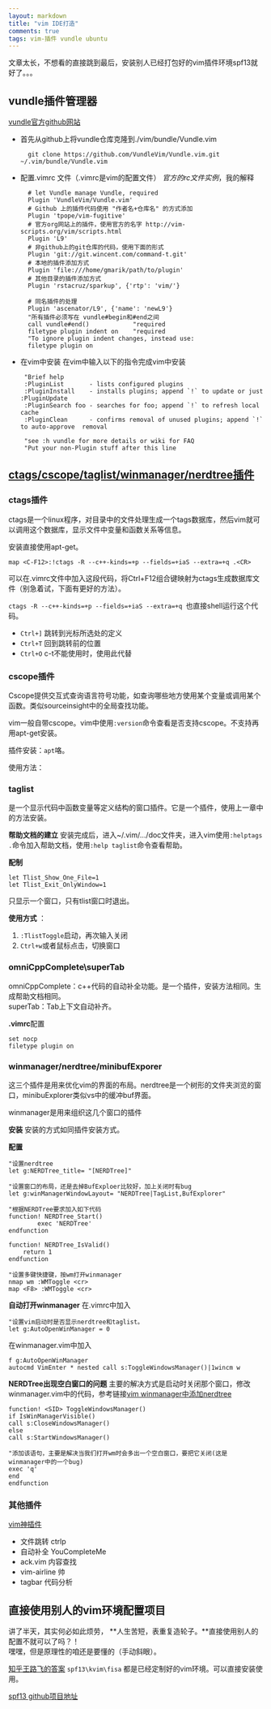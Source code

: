 ```yaml
---
layout: markdown
title: "vim IDE打造"
comments: true
tags: vim-插件 vundle ubuntu
---
```


文章太长，不想看的直接跳到最后，安装别人已经打包好的vim插件环境spf13就好了。。。


## vundle插件管理器
[vundle官方github网站](https://github.com/VundleVim/Vundle.vim)

* 首先从github上将vundle仓库克隆到./vim/bundle/Vundle.vim  

		git clone https://github.com/VundleVim/Vundle.vim.git ~/.vim/bundle/Vundle.vim

* 配置.vimrc 文件（.vimrc是vim的配置文件） *官方的rc文件实例*，我的解释

		# let Vundle manage Vundle, required
		Plugin 'VundleVim/Vundle.vim'
		# Github 上的插件代码使用 "作者名+仓库名" 的方式添加  
		Plugin 'tpope/vim-fugitive'  
		# 官方org网站上的插件，使用官方的名字 http://vim-scripts.org/vim/scripts.html  
		Plugin 'L9'  
		# 非github上的git仓库的代码，使用下面的形式  
		Plugin 'git://git.wincent.com/command-t.git'  
		# 本地的插件添加方式  
		Plugin 'file:///home/gmarik/path/to/plugin'  
		# 其他目录的插件添加方式  
		Plugin 'rstacruz/sparkup', {'rtp': 'vim/'}  

		# 同名插件的处理  
		Plugin 'ascenator/L9', {'name': 'newL9'}  
		"所有插件必须写在 vundle#begin和#end之间  
		call vundle#end()            "required  
		filetype plugin indent on    "required  
		"To ignore plugin indent changes, instead use:  
		filetype plugin on  


*  在vim中安装
在vim中输入以下的指令完成vim中安装  

		"Brief help  
		:PluginList       - lists configured plugins  
		:PluginInstall    - installs plugins; append `!` to update or just :PluginUpdate  
		:PluginSearch foo - searches for foo; append `!` to refresh local cache  
		:PluginClean      - confirms removal of unused plugins; append `!` to auto-approve  removal  

		"see :h vundle for more details or wiki for FAQ  
		"Put your non-Plugin stuff after this line  


## [ctags/cscope/taglist/winmanager/nerdtree插件](http://blog.csdn.net/bokee/article/details/6633193)

### ctags插件
ctags是一个linux程序，对目录中的文件处理生成一个tags数据库，然后vim就可以调用这个数据库，显示文件中变量和函数关系等信息。

安装直接使用apt-get。  

	map <C-F12>:!ctags -R --c++-kinds=+p --fields=+iaS --extra=+q .<CR>

可以在.vimrc文件中加入这段代码，将Ctrl+F12组合键映射为ctags生成数据库文件（别急着试，下面有更好的方法）。

`ctags -R --c++-kinds=+p --fields=+iaS --extra=+q `也直接shell运行这个代码。

* `Ctrl+]` 跳转到光标所选处的定义
* `Ctrl+T`  回到跳转前的位置
* `Ctrl+O`  c-t不能使用时，使用此代替

### cscope插件
Cscope提供交互式查询语言符号功能，如查询哪些地方使用某个变量或调用某个函数。类似sourceinsight中的全局查找功能。

vim一般自带cscope。vim中使用`:version`命令查看是否支持cscope。不支持再用apt-get安装。

插件安装：`apt`咯。

使用方法：

### taglist
是一个显示代码中函数变量等定义结构的窗口插件。它是一个插件，使用上一章中的方法安装。

**帮助文档的建立**
安装完成后，进入~/.vim/.../doc文件夹，进入vim使用`:helptags .`命令加入帮助文档，使用`:help taglist`命令查看帮助。

**配制**

	let Tlist_Show_One_File=1  
	let Tlist_Exit_OnlyWindow=1


只显示一个窗口，只有tlist窗口时退出。

**使用方式** ：
1. `:TlistToggle`启动，再次输入关闭
2. `Ctrl+w`或者鼠标点击，切换窗口

### omniCppComplete\superTab
omniCppComplete：c++代码的自动补全功能。是一个插件，安装方法相同。生成帮助文档相同。  
superTab：Tab上下文自动补齐。

**.vimrc**配置

	set nocp  
	filetype plugin on  

### winmanager/nerdtree/minibufExporer
这三个插件是用来优化vim的界面的布局。nerdtree是一个树形的文件夹浏览的窗口，minibuExplorer类似vs中的缓冲buf界面。

winmanager是用来组织这几个窗口的插件

**安装**
安装的方式如同插件安装方式。

**配置**  

	"设置nerdtree
	let g:NERDTree_title= "[NERDTree]"

	"设置窗口的布局，还是去掉BufExploer比较好，加上关闭时有bug
	let g:winManagerWindowLayout= "NERDTree|TagList,BufExplorer"

	"根据NERDTree要求加入如下代码
	function! NERDTree_Start()  
	        exec 'NERDTree'  
	endfunction  

	function! NERDTree_IsValid()
		return 1
	endfunction

	"设置多键快捷键，按wm打开winmanager
	nmap wm :WMToggle <cr>
	map <F8> :WMToggle <cr>

**自动打开winmanager**
在.vimrc中加入

	"设置vim启动时是否显示nerdtree和taglist。
	let g:AutoOpenWinManager = 0

在winmanager.vim中加入

	f g:AutoOpenWinManager
	autocmd VimEnter * nested call s:ToggleWindowsManager()|1wincm w

**NERDTree出现空白窗口的问题**
主要的解决方式是启动时关闭那个窗口，修改winmanager.vim中的代码，参考链接[vim winmanager中添加nerdtree](http://blog.csdn.net/oxp7085915/article/details/22994621)

	function! <SID> ToggleWindowsManager()
	if IsWinManagerVisible()
	call s:CloseWindowsManager()
	else
	call s:StartWindowsManager()

	"添加该语句，主要是解决当我们打开wm时会多出一个空白窗口，要把它关闭(这是winmanager中的一个bug)
	exec 'q'
	end
	endfunction


### 其他插件 ###

[vim神插件](http://www.zlovezl.cn/articles/vim-plugins-cannot-live-without/)

* 文件跳转 ctrlp
* 自动补全 YouCompleteMe
* ack.vim 内容查找
* vim-airline 帅
* tagbar 代码分析




## 直接使用别人的vim环境配置项目
讲了半天，其实何必如此烦劳， **人生苦短，表重复造轮子。**直接使用别人的配置不就可以了吗？！  
嘿嘿，但是原理性的咱还是要懂的（手动斜眼）。

[知乎王路飞的答案](https://www.zhihu.com/question/19836903/answer/103522735?from=profile_answer_card)
 `spf13\kvim\fisa` 都是已经定制好的vim环境。可以直接安装使用。

 [spf13 github项目地址](https://github.com/spf13/spf13-vim)
